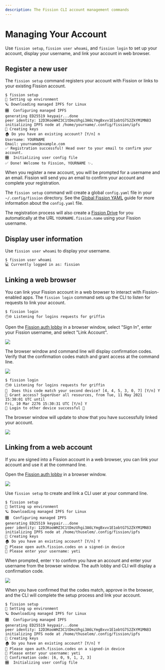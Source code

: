 ```yaml
---
description: The Fission CLI account management commands
---
```


# Managing Your Account

Use `fission setup`, `fission user whoami`, and `fission login` to set up your account, display your username, and link your account in web browser.

## Register a new user

The `fission setup` command registers your account with Fission or links to your existing Fission account.

```text
$ fission setup
🌱 Setting up environment
🪐 Downloading managed IPFS for Linux
🎛️  Configuring managed IPFS
generating ED25519 keypair...done
peer identity: 12D3KooWHZ3C1tDmzUhgi3A6LYmgBxvv1E1obtG7S2ZkYM1MN83
initializing IPFS node at /home/yourname/.config/fission/ipfs
🔑 Creating keys
🏠 Do you have an existing account? [Y/n] n
Username: YOURNAME
Email: yourname@example.com
✅ Registration successful! Head over to your email to confirm your account.
🎛️  Initializing user config file
✅ Done! Welcome to Fission, YOURNAME ✨.
```

When you register a new account, you will be prompted for a username and an email. Fission will send you an email to confirm your account and complete your registration.

The `fission setup` command will create a global `config.yaml` file in your `~/.config/fission` directory. See the [Global Fission YAML](fission-yaml.md#global-fission-yaml) guide for more information about the `config.yaml` file.

The registration process will also create a [Fission Drive](../../drive/preview.md) for you automatically at the URL `YOURNAME.fission.name` using your Fission username.

## Display user information

Use `fission user whoami` to display your username.

```bash
$ fission user whoami
💻 Currently logged in as: fission
```

## Linking a web browser

You can link your Fission account in a web browser to interact with Fission-enabled apps. The `fission login` command sets up the CLI to listen for requests to link your account.

```text
$ fission login
🕚🌐 Listening for logins requests for griffin
```

Open the [Fission auth lobby](https://auth.fission.codes) in a browser window, select "Sign In", enter your Fission username, and select "Link Account".

![](../../.gitbook/assets/sign-in.png)

The browser window and command line will display confirmation codes. Verify that the confirmation codes match and grant access at the command line.

![](../../.gitbook/assets/conf-code.png)

```text
$ fission login
🕚🌐 Listening for logins requests for griffin
🔢  Does this code match your second device? [4, 4, 5, 3, 0, 7] [Y/n] Y
🧞 Grant access? SuperUser all resources, from Tue, 11 May 2021 15:30:01 UTC until 
Fri, 10 Mar 2276 15:30:31 UTC [Y/n] Y
🤝 Login to other device successful 🎉
```

The browser window will update to show that you have successfully linked your account.

![](../../.gitbook/assets/authed.png)

## Linking from a web account

If you are signed into a Fission account in a web browser, you can link your account and use it at the command line.

Open the [Fission auth lobby](https://auth.fission.codes/)  in a browser window.

![](../../.gitbook/assets/lobby.png)

Use `fission setup` to create and link a CLI user at your command line.

```text
$ fission setup
🌱 Setting up environment
🪐 Downloading managed IPFS for Linux
🎛️  Configuring managed IPFS
generating ED25519 keypair...done
peer identity: 12D3KooWHZ3C1tDmzUhgi3A6LYmgBxvv1E1obtG7S2ZkYM1MN83
initializing IPFS node at /home/thuselem/.config/fission/ipfs
🔑 Creating keys
🏠 Do you have an existing account? [Y/n] Y
🔗 Please open auth.fission.codes on a signed-in device
📛 Please enter your username: yeti
```

When prompted, enter `Y` to confirm you have an account and enter your username from the browser window. The auth lobby and CLI will display a confirmation code.

![](../../.gitbook/assets/confirmation.png)

When you have confirmed that the codes match, approve in the browser, and the CLI will complete the setup process and link your account. 

```text
$ fission setup
🌱 Setting up environment
🪐 Downloading managed IPFS for Linux
🎛️  Configuring managed IPFS
generating ED25519 keypair...done
peer identity: 12D3KooWHZ3C1tDmzUhgi3A6LYmgBxvv1E1obtG7S2ZkYM1MN83
initializing IPFS node at /home/thuselem/.config/fission/ipfs
🔑 Creating keys
🏠 Do you have an existing account? [Y/n] Y
🔗 Please open auth.fission.codes on a signed-in device
📛 Please enter your username: yeti
🔢 Confirmation code: [6, 0, 9, 1, 2, 3]
🎛️  Initializing user config file
```

